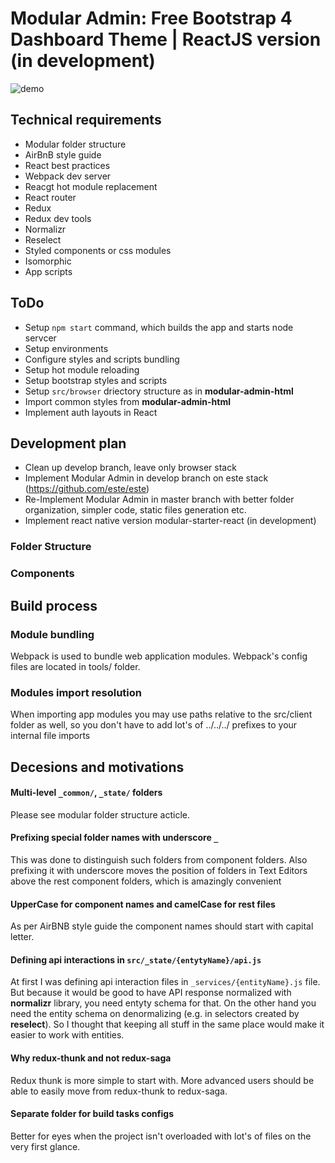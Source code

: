 # Modular Admin: Free Bootstrap 4 Dashboard Theme | ReactJS version (in development)

 ![demo](http://modularcode.github.io/modular-admin-html/assets/demo.png)

## Technical requirements

- Modular folder structure
- AirBnB style guide
- React best practices
- Webpack dev server
- Reacgt hot module replacement
- React router
- Redux
- Redux dev tools
- Normalizr
- Reselect
- Styled components or css modules
- Isomorphic
- App scripts

## ToDo

- Setup `npm start` command, which builds the app and starts node servcer
- Setup environments
- Configure styles and scripts bundling
- Setup hot module reloading
- Setup bootstrap styles and scripts
- Setup `src/browser` driectory structure as in **modular-admin-html**
- Import common styles from **modular-admin-html**
- Implement auth layouts in React



## Development plan

- Clean up develop branch, leave only browser stack
- Implement Modular Admin in develop branch on este stack (https://github.com/este/este)
- Re-Implement Modular Admin in master branch with better folder organization, simpler code, static files generation etc.
- Implement react native version
modular-starter-react (in development)



### Folder Structure

### Components

## Build process

### Module bundling

Webpack is used to bundle web application modules. Webpack's config files are located in tools/ folder.

### Modules import resolution

When importing app modules you may use paths relative to the src/client folder as well, so you don't have to add lot's of ../../../ prefixes to your internal file imports

## Decesions and motivations


#### Multi-level ```_common/```, ```_state/``` folders

Please see modular folder structure acticle.


#### Prefixing special folder names with underscore ```_```

This was done to distinguish such folders from component folders. Also prefixing it with underscore moves the position of folders in Text Editors above the rest component folders, which is amazingly convenient

#### UpperCase for component names and camelCase for rest files

As per AirBNB style guide the component names should start with capital letter.

#### Defining api interactions in ```src/_state/{entytyName}/api.js```

At first I was defining api interaction files in ```_services/{entityName}.js``` file. But because it would be good to have API response normalized with **normalizr** library, you need entyty schema for that. On the other hand you need the entity schema on denormalizing (e.g. in selectors created by **reselect**). So I thought that keeping all stuff in the same place would make it easier to work with entities.

#### Why redux-thunk and not redux-saga

Redux thunk is more simple to start with. More advanced users should be able to easily move from redux-thunk to redux-saga.

#### Separate folder for build tasks configs

Better for eyes when the project isn't overloaded with lot's of files on the very first glance.
